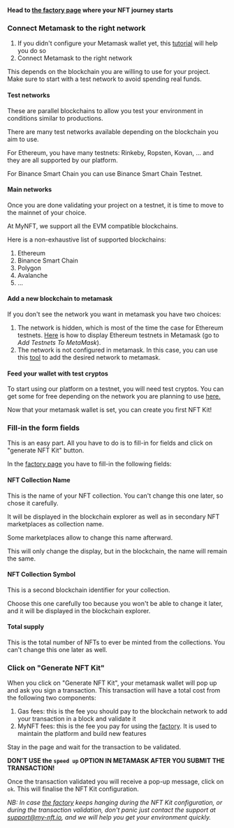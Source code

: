 **Head to <a href="https://minting.my-nft.io" target="_blank">the factory page</a> where your NFT journey starts**

### Connect Metamask to the right network

1. If you didn't configure your Metamask wallet yet, this <a href="https://www.laptopmag.com/how-to/how-to-set-up-a-metamask-wallet-an-easy-step-by-step-beginners-guide" target="_blank">tutorial</a> will help you do so
2. Connect Metamask to the right network

This depends on the blockchain you are willing to use for your project.
Make sure to start with a test network to avoid spending real funds.

#### Test networks

These are parallel blockchains to allow you test your environment in conditions similar to productions.

There are many test networks available depending on the blockchain you aim to use.

For Ethereum, you have many testnets: Rinkeby, Ropsten, Kovan, ... and they are all supported by our platform.

For Binance Smart Chain you can use Binance Smart Chain Testnet.

#### Main networks

Once you are done validating your project on a testnet, it is time to move to the mainnet of your choice.

At MyNFT, we support all the EVM compatible blockchains.

Here is a non-exhaustive list of supported blockchains:

1. Ethereum
2. Binance Smart Chain
3. Polygon
4. Avalanche
5. ...

#### Add a new blockchain to metamask

If you don't see the network you want in metamask you have two choices:

1. The network is hidden, which is most of the time the case for Ethereum testnets. <a href="https://devtonight.com/articles/metamask-testnet-wallet-setup-for-blockchain-development" target="_blank">Here</a> is how to display Ethereum testnets in Metamask (go to *Add Testnets To MetaMask*).
2. The network is not configured in metamask. In this case, you can use this <a href="https://rpc.info/" target="_blank">tool</a> to add the desired network to metamask.

#### Feed your wallet with test cryptos

To start using our platform on a testnet, you will need test cryptos.
You can get some for free depending on the network you are planning to use <a href="https://cointool.app/tools/faucets" target="_blank">here.</a>

Now that your metamask wallet is set, you can create you first NFT Kit!

### Fill-in the form fields

This is an easy part. All you have to do is to fill-in for fields and click on "generate NFT Kit" button.

In the <a href="https://minting.my-nft.io" target="_blank">factory page</a> you have to fill-in the following fields:

#### NFT Collection Name

This is the name of your NFT collection. You can't change this one later, so chose it carefully.

It will be displayed in the blockchain explorer as well as in secondary NFT marketplaces as collection name.

Some marketplaces allow to change this name afterward.

This will only change the display, but in the blockchain, the name will remain the same.

#### NFT Collection Symbol

This is a second blockchain identifier for your collection.

Choose this one carefully too because you won't be able to change it later, and it will be displayed in the blockchain explorer.

#### Total supply

This is the total number of NFTs to ever be minted from the collections. You can't change this one later as well.

### Click on "Generate NFT Kit"

When you click on "Generate NFT Kit", your metamask wallet will pop up and ask you sign a transaction. This transaction will have a total cost from the following two components:

1. Gas fees: this is the fee you should pay to the blockchain network to add your transaction in a block and validate it
2. MyNFT fees: this is the fee you pay for using the <a href="https://minting.my-nft.io" target="_blank">factory</a>. It is used to maintain the platform and build new features

Stay in the page and wait for the transaction to be validated.

**DON'T USE the `speed up` OPTION IN METAMASK AFTER YOU SUBMIT THE TRANSACTION!**

Once the transaction validated you will receive a pop-up message, click on `ok`. This will finalise the NFT Kit configuration.

*NB: In case <a href="https://minting.my-nft.io" target="_blank">the factory</a> keeps hanging during the NFT Kit configuration, or during the transaction validation, don't panic just contact the support at support@my-nft.io, and we will help you get your environment quickly.*

